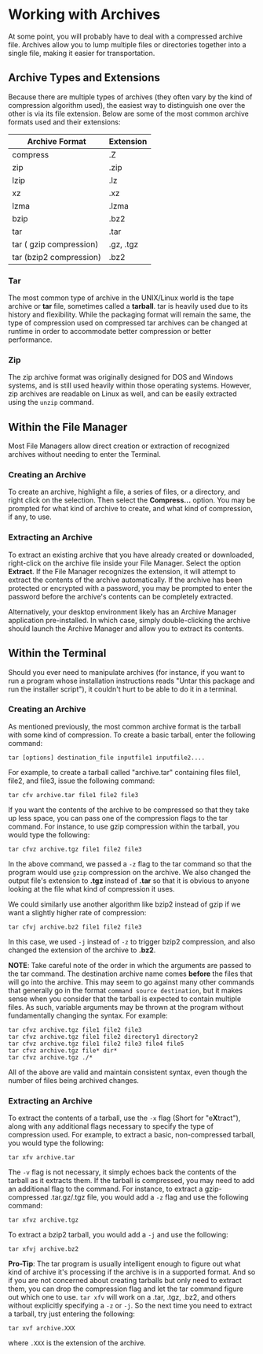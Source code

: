 # Working with Archives

At some point, you will probably have to deal with a compressed archive file. Archives allow you to lump multiple files or directories together into a single file, making it easier for transportation.

## Archive Types and Extensions

Because there are multiple types of archives (they often vary by the kind of compression algorithm used), the easiest way to distinguish one over the other is via its file extension. Below are some of the most common archive formats used and their extensions:

Archive Format | Extension
--- | ---
compress | .Z
zip | .zip
lzip | .lz
xz | .xz
lzma | .lzma
bzip | .bz2
tar | .tar
tar ( gzip compression) | .gz, .tgz
tar (bzip2 compression) | .bz2

### Tar

The most common type of archive in the UNIX/Linux world is the tape archive or **tar** file, sometimes called a **tarball**. tar is heavily used due to its history and flexibility. While the packaging format will remain the same, the type of compression used on compressed tar archives can be changed at runtime in order to accommodate better compression or better performance.

### Zip

The zip archive format was originally designed for DOS and Windows systems, and is still used heavily within those operating systems. However, zip archives are readable on Linux as well, and can be easily extracted using the `unzip` command.

## Within the File Manager

Most File Managers allow direct creation or extraction of recognized archives without needing to enter the Terminal. 

### Creating an Archive
To create an archive, highlight a file, a series of files, or a directory, and right click on the selection. Then select the **Compress...** option. You may be prompted for what kind of archive to create, and what kind of compression, if any, to use.

### Extracting an Archive

To extract an existing archive that you have already created or downloaded, right-click on the archive file inside your File Manager. Select the option **Extract**. If the File Manager recognizes the extension, it will attempt to extract the contents of the archive automatically. If the archive has been protected or encrypted with a password, you may be prompted to enter the password before the archive's contents can be completely extracted.

Alternatively, your desktop environment likely has an Archive Manager application pre-installed. In which case, simply double-clicking the archive should launch the Archive Manager and allow you to extract its contents.

## Within the Terminal

Should you ever need to manipulate archives (for instance, if you want to run a program whose installation instructions reads "Untar this package and run the installer script"), it couldn't hurt to be able to do it in a terminal.

### Creating an Archive

As mentioned previously, the most common archive format is the tarball with some kind of compression. To create a basic tarball, enter the following command:

    tar [options] destination_file inputfile1 inputfile2....

For example, to create a tarball called "archive.tar" containing files file1, file2, and file3, issue the following command:

    tar cfv archive.tar file1 file2 file3
	
If you want the contents of the archive to be compressed so that they take up less space, you can pass one of the compression flags to the tar command. For instance, to use gzip compression within the tarball, you would type the following:

    tar cfvz archive.tgz file1 file2 file3
	
In the above command, we passed a `-z` flag to the tar command so that the program would use `gzip` compression on the archive. We also changed the output file's extension to **.tgz** instead of **.tar** so that it is obvious to anyone looking at the file what kind of compression it uses.

We could similarly use another algorithm like bzip2 instead of gzip if we want a slightly higher rate of compression:

    tar cfvj archive.bz2 file1 file2 file3
	
In this case, we used `-j` instead of `-z` to trigger bzip2 compression, and also changed the extension of the archive to **.bz2**.

**NOTE**: 
Take careful note of the order in which the arguments are passed to the tar command. The destination archive name comes **before** the files that will go into the archive. This may seem to go against many other commands that generally go in the format `command source destination`, but it makes sense when you consider that the tarball is expected to contain multiple files. As such, variable arguments may be thrown at the program without fundamentally changing the syntax. For example:

    tar cfvz archive.tgz file1 file2 file3
    tar cfvz archive.tgz file1 file2 directory1 directory2
    tar cfvz archive.tgz file1 file2 file3 file4 file5
    tar cfvz archive.tgz file* dir*
	tar cfvz archive.tgz ./*
	
All of the above are valid and maintain consistent syntax, even though the number of files being archived changes.


### Extracting an Archive

To extract the contents of a tarball, use the `-x` flag (Short for "e**X**tract"), along with any additional flags necessary to specify the type of compression used. For example, to extract a basic, non-compressed tarball, you would type the following:

    tar xfv archive.tar

The `-v` flag is not necessary, it simply echoes back the contents of the tarball as it extracts them. If the tarball is compressed, you may need to add an additional flag to the command. For instance, to extract a gzip-compressed .tar.gz/.tgz file, you would add a `-z` flag and use the following command:

    tar xfvz archive.tgz
	
To extract a bzip2 tarball, you would add a `-j` and use the following:

    tar xfvj archive.bz2
	
**Pro-Tip**: The tar program is usually intelligent enough to figure out what kind of archive it's processing if the archive is in a supported format. And so if you are not concerned about creating tarballs but only need to extract them, you can drop the compression flag and let the tar command figure out which one to use. `tar xfv` will work on a .tar, .tgz, .bz2, and others without explicitly specifying a `-z` or `-j`. So the next time you need to extract a tarball, try just entering the following:

    tar xvf archive.XXX

where `.XXX` is the extension of the archive.